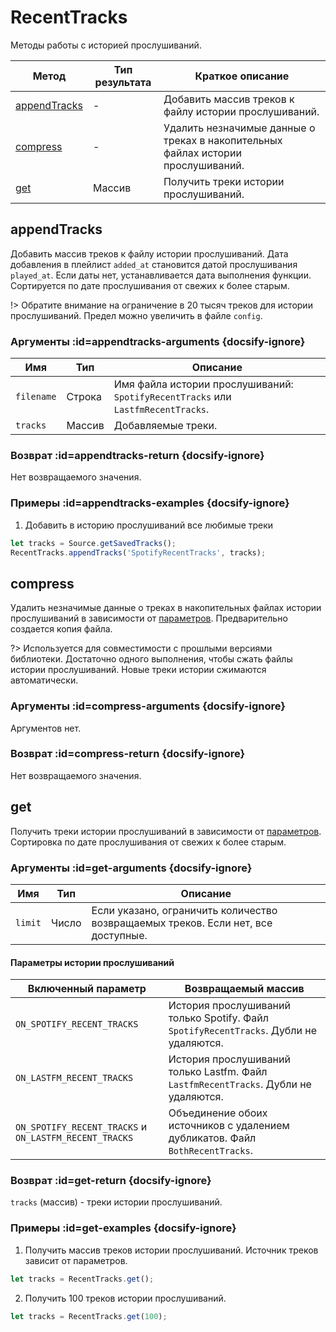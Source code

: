 # RecentTracks

Методы работы с историей прослушиваний.

| Метод | Тип результата | Краткое описание |
|-------|----------------|------------------|
| [appendTracks](/reference/filter?id=appendtracks) | - | Добавить массив треков к файлу истории прослушиваний. |
| [compress](/reference/filter?id=compress) | - | Удалить незначимые данные о треках в накопительных файлах истории прослушиваний. |
| [get](/reference/filter?id=get) | Массив | Получить треки истории прослушиваний. |

## appendTracks

Добавить массив треков к файлу истории прослушиваний. Дата добавления в плейлист `added_at` становится датой прослушивания `played_at`. Если даты нет, устанавливается дата выполнения функции. Сортируется по дате прослушивания от свежих к более старым.

!> Обратите внимание на ограничение в 20 тысяч треков для истории прослушиваний. Предел можно увеличить в файле `config`.

### Аргументы :id=appendtracks-arguments {docsify-ignore}

| Имя | Тип | Описание |
|-----|-----|----------|
| `filename` | Строка | Имя файла истории прослушиваний: `SpotifyRecentTracks` или `LastfmRecentTracks`. |
| `tracks` | Массив | Добавляемые треки. |

### Возврат :id=appendtracks-return {docsify-ignore}

Нет возвращаемого значения.

### Примеры :id=appendtracks-examples {docsify-ignore}

1. Добавить в историю прослушиваний все любимые треки

```js
let tracks = Source.getSavedTracks();
RecentTracks.appendTracks('SpotifyRecentTracks', tracks);
```

## compress

Удалить незначимые данные о треках в накопительных файлах истории прослушиваний в зависимости от [параметров](/guide?id=Параметры). Предварительно создается копия файла.

?> Используется для совместимости с прошлыми версиями библиотеки. Достаточно одного выполнения, чтобы сжать файлы истории прослушиваний. Новые треки истории сжимаются автоматически.

### Аргументы :id=compress-arguments {docsify-ignore}

Аргументов нет.

### Возврат :id=compress-return {docsify-ignore}

Нет возвращаемого значения.

## get

Получить треки истории прослушиваний в зависимости от [параметров](/guide?id=Параметры). Сортировка по дате прослушивания от свежих к более старым.

### Аргументы :id=get-arguments {docsify-ignore}

| Имя | Тип | Описание |
|-----|-----|----------|
| `limit` | Число | Если указано, ограничить количество возвращаемых треков. Если нет, все доступные. |

#### Параметры истории прослушиваний

| Включенный параметр | Возвращаемый массив |
|-|-|
| `ON_SPOTIFY_RECENT_TRACKS` | История прослушиваний только Spotify. Файл `SpotifyRecentTracks`. Дубли не удаляются. |
| `ON_LASTFM_RECENT_TRACKS` | История прослушиваний только Lastfm. Файл `LastfmRecentTracks`. Дубли не удаляются.  |
| `ON_SPOTIFY_RECENT_TRACKS` и `ON_LASTFM_RECENT_TRACKS` | Объединение обоих источников с удалением дубликатов. Файл `BothRecentTracks`. |

### Возврат :id=get-return {docsify-ignore}

`tracks` (массив) - треки истории прослушиваний.

### Примеры :id=get-examples {docsify-ignore}

1. Получить массив треков истории прослушиваний. Источник треков зависит от параметров.

```js
let tracks = RecentTracks.get();
```

2. Получить 100 треков истории прослушиваний.

```js
let tracks = RecentTracks.get(100);
```
